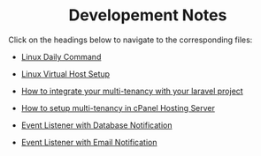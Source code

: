 <div align='center'>

# Developement Notes
</div>

Click on the headings below to navigate to the corresponding files:

- [Linux Daily Command](pages/LinuxDailyCommand.md)

- [Linux Virtual Host Setup](pages/virtualhost.md)

- [How to integrate your multi-tenancy with your laravel project](pages/MultiTenancySetup.md)

- [How to setup multi-tenancy in cPanel Hosting Server](pages/cPanelMultiTenancySetup.md)

- [Event Listener with Database Notification](pages/Event-Listener-with-Database-Notification.md)

- [Event Listener with Email Notification](pages/Event-Listener-with-Email-Notification.md)
